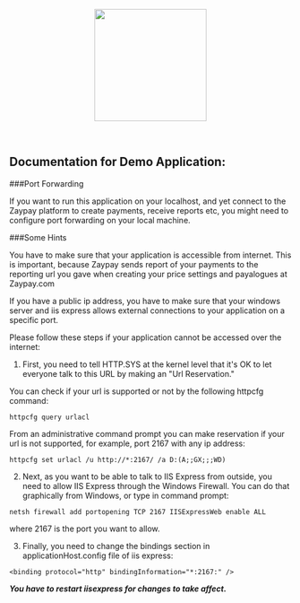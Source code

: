 <p align="center">
<img width="200px"src="http://zaypay.com/images/v2/logo.png"/>
</p>
<br>


Documentation for Demo Application:
---------------------------


###Port Forwarding

If you want to run this application on your localhost, and yet connect to the Zaypay platform to create payments, receive reports etc, you might need to configure port forwarding on your local machine.

###Some Hints

You have to make sure that your application is accessible from internet. This is important, because Zaypay sends report of your payments to the reporting url you gave when creating your price settings and payalogues at Zaypay.com

If you have a public ip address, you have to make sure that your windows server and iis express allows external connections to your application on a specific port.


Please follow these steps if your application cannot be accessed over the internet:


1. First, you need to tell HTTP.SYS at the kernel level that it's OK to let everyone talk to this URL by making an "Url Reservation." 

  You can check if your url is supported or not by the following httpcfg command:

  ``` 
  httpcfg query urlacl
  ```

  From an administrative command prompt you can make reservation if your url is not supported, for example, port 2167 with any ip address: 

  ```
  httpcfg set urlacl /u http://*:2167/ /a D:(A;;GX;;;WD)
  ```

2. Next, as you want to be able to talk to IIS Express from outside, you need to allow IIS Express through the Windows Firewall. You can do that graphically from Windows, or type in command prompt:

  ```
  netsh firewall add portopening TCP 2167 IISExpressWeb enable ALL
  ```

  where 2167 is the port you want to allow.

3. Finally, you need to change the bindings section in applicationHost.config file of iis express:

  ```
  <binding protocol="http" bindingInformation="*:2167:" />     
  ```


<b><i>You have to restart iisexpress for changes to take affect.</i></b>


